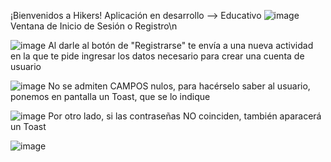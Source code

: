 ¡Bienvenidos a Hikers! Aplicación en desarrollo --> Educativo
![image](https://github.com/user-attachments/assets/72f63574-3112-4289-ba04-5ca183a1b882)
Ventana de Inicio de Sesión o Registro\n


![image](https://github.com/user-attachments/assets/74a9125b-7c96-4392-bcb9-aa3efec9d19c)
Al darle al botón de "Registrarse" te envía a una nueva actividad en la que te pide ingresar los datos necesario para crear una cuenta de usuario


![image](https://github.com/user-attachments/assets/794aefc9-d612-4548-bdb3-fbba99cd7b1b)
No se admiten CAMPOS nulos, para hacérselo saber al usuario, ponemos en pantalla un Toast, que se lo indique


![image](https://github.com/user-attachments/assets/95d1f6cd-867d-4c50-97c5-bf011f25dab5)
Por otro lado, si las contraseñas NO coinciden, también aparacerá un Toast

![image](https://github.com/user-attachments/assets/b84bd9e1-5105-49a6-9278-0198d9989c86)






